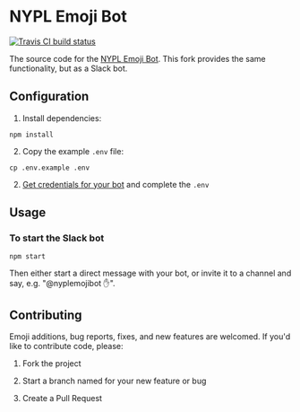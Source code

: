 # NYPL Emoji Bot

<a href='https://travis-ci.org/lolibrarian/NYPL-Emoji-Bot'>
  <img src='https://api.travis-ci.org/lolibrarian/NYPL-Emoji-Bot.png' alt='Travis CI build status' />
</a>

The source code for the [NYPL Emoji Bot](https://twitter.com/NYPLEmoji). This fork provides the same functionality, but as a Slack bot.

## Configuration

1. Install dependencies:

  ```shell
  npm install
  ```

2. Copy the example `.env` file:

  ```shell
  cp .env.example .env
  ```

2. [Get credentials for your bot](https://slack.com/apps/manage/custom-integrations) and complete the `.env`

## Usage

### To start the Slack bot

```shell
npm start
```

Then either start a direct message with your bot, or invite it to a channel and say, e.g. "@nyplemojibot :hand:".

## Contributing

Emoji additions, bug reports, fixes, and new features are welcomed. If you'd like to contribute code, please:

1. Fork the project

2. Start a branch named for your new feature or bug

3. Create a Pull Request
